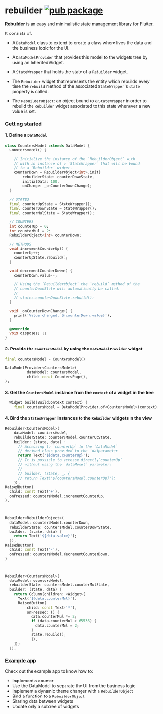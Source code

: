 # rebuilder [![pub package](https://img.shields.io/pub/v/rebuilder.svg)](https://pub.dartlang.org/packages/rebuilder)

**Rebuilder** is an easy and minimalistic state management library for Flutter. 

It consists of:

- A `DataModel` class to extend to create a class where lives the data and the business logic for the UI.
  
- A `DataModelProvider` that provides this model to the widgets tree by using an InheritedWidget.
  
- A `StateWrapper` that holds the state of a `Rebuilder` widget.
  
- The `Rebuilder` widget that represents the entity which rebuilds every time the `rebuild` method of the associated `StateWrapper`'s `state` property is called. 
  
- The `RebuilderObject`: an object bound to a `StateWrapper` in order to rebuild the `Rebuilder` widget associated to this state whenever a new value is set.
  


### Getting started


#### 1. Define a `DataModel`
```dart
class CountersModel extends DataModel {
  CountersModel() {

    // Initialize the instance of the `RebuilderObject` with
    // with an instance of a `StateWrapper` that will be bound
    // to a `Rebuilder` widget.
    counterDown = RebuilderObject<int>.init(
        rebuilderState: counterDownState,
        initialData: 100,
        onChange: _onCounterDownChange);
  }
  
  // STATES
  final counterUpState = StateWrapper();
  final counterDownState = StateWrapper();
  final counterMulState = StateWrapper(); 

  // COUNTERS
  int counterUp = 0;
  int counterMul = 2;
  RebuilderObject<int> counterDown;

  // METHODS
  void incrementCounterUp() {
    counterUp++;
    counterUpState.rebuild();
  }

  void decrementCounterDown() {
    counterDown.value--;

    // Using the `RebuilderObject` the `rebuild` method of the
    // counterDownState will automatically be called.
    //
    // states.counterDownState.rebuild();
  }

  void _onCounterDownChange() {
    print('Value changed: ${counterDown.value}');
  }

  @override
  void dispose() {}
}
```

#### 2. Provide the `CountersModel` by using the `DataModelProvider` widget
```dart
final countersModel = CountersModel()

DataModelProvider<CountersModel>(
          dataModel: countersModel,
          child: const CountersPage(),
);
```


#### 3. Get the `CountersModel` instance from the `context` of a widget in the tree
```dart
  Widget build(BuildContext context) {
    final countersModel = DataModelProvider.of<CountersModel>(context);
```


#### 4. Bind the `StatesWrapper` instances to the `Rebuilder` widgets in the view
```dart
Rebuilder<CountersModel>(
    dataModel: countersModel,
    rebuilderState: countersModel.counterUpState,
    builder: (state, data) {
      // Accessing to `counterUp` to the `DataModel`
      // derived class provided to the `datparameter
      return Text('${data.counterUp}');
      // It is possible to accesse directly`counterUp`
      // without using the `dataModel` parameter:
      //
      // builder: (state, _) {
      // return Text('${countersModel.counterUp}');
    }),
RaisedButton(
  child: const Text('+'),
  onPressed: countersModel.incrementCounterUp,
),


 
Rebuilder<RebuilderObject>(
  dataModel: countersModel.counterDown,
  rebuilderState: countersModel.counterDownState,
  builder: (state, data) {
    return Text('${data.value}');
  }),
RaisedButton(
  child: const Text('-'),
  onPressed: countersModel.decrementCounterDown,
)



Rebuilder<CountersModel>(
  dataModel: countersModel,
  rebuilderState: countersModel.counterMulState,
  builder: (state, data) {
    return Column(children: <Widget>[
      Text('${data.counterMul}'),
      RaisedButton(
          child: const Text('*'),
          onPressed: () {
            data.counterMul *= 2;
            if (data.counterMul > 65536) {
              data.counterMul = 2;
            }
            state.rebuild();                                          
            }),
    ]);
  }),
```

### [Example app](https://github.com/frideosapps/rebuilder/tree/master/example)
Check out the example app to know how to:
- Implement a counter
- Use the DataModel to separate the UI from the business logic
- Implement a dynamic theme changer with a `RebuilderObject`
- Bind a function to a `RebuilderObject`
- Sharing data between widgets
- Update only a subtree of widgets